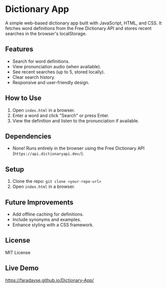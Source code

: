 # Dictionary App

A simple web-based dictionary app built with JavaScript, HTML, and CSS. It fetches word definitions from the Free Dictionary API and stores recent searches in the browser's localStorage.

## Features
- Search for word definitions.
- View pronunciation audio (when available).
- See recent searches (up to 5, stored locally).
- Clear search history.
- Responsive and user-friendly design.

## How to Use
1. Open `index.html` in a browser.
2. Enter a word and click "Search" or press Enter.
3. View the definition and listen to the pronunciation if available.

## Dependencies
- None! Runs entirely in the browser using the Free Dictionary API (`https://api.dictionaryapi.dev/`).

## Setup
1. Clone the repo: `git clone <your-repo-url>`
2. Open `index.html` in a browser.

## Future Improvements
- Add offline caching for definitions.
- Include synonyms and examples.
- Enhance styling with a CSS framework.

## License
MIT License

## Live Demo
https://faradayse.github.io/Dictionary-App/
